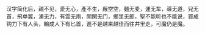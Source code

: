 汉字简化后，親不见，愛无心，產不生，厰空空，麵无麦，運无车，導无道，兒无首，飛单翼，湧无力，有雲无雨，開関无门，鄉里无郎，聖不能听也不能说，買成钩刀下有人头，輪成人下有匕首，進不是越来越佳而往井里走，可魔仍是魔。 ​​​​